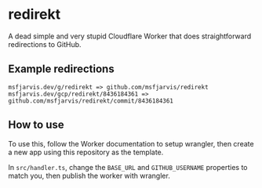 # redirekt

A dead simple and very stupid Cloudflare Worker that does straightforward redirections to GitHub.

## Example redirections

```shell
msfjarvis.dev/g/redirekt => github.com/msfjarvis/redirekt
msfjarvis.dev/gcp/redirekt/8436184361 => github.com/msfjarvis/redirekt/commit/8436184361
```

## How to use

To use this, follow the Worker documentation to setup wrangler, then create a new app using this repository as the template.

In `src/handler.ts`, change the `BASE_URL` and `GITHUB_USERNAME` properties to match you, then publish the worker with wrangler.
